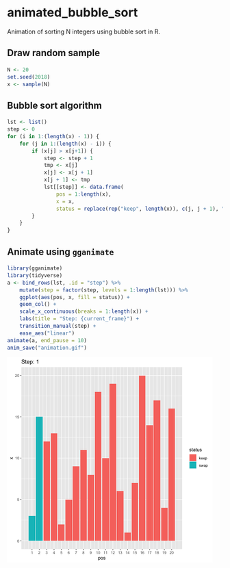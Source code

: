 # animated_bubble_sort

Animation of sorting N integers using bubble sort in R.


## Draw random sample

```r
N <- 20
set.seed(2018)
x <- sample(N)
```

## Bubble sort algorithm

```r
lst <- list()
step <- 0
for (i in 1:(length(x) - 1)) {
    for (j in 1:(length(x) - i)) {
        if (x[j] > x[j+1]) {
            step <- step + 1
            tmp <- x[j]
            x[j] <- x[j + 1]
            x[j + 1] <- tmp
            lst[[step]] <- data.frame(
                pos = 1:length(x),
                x = x,
                status = replace(rep("keep", length(x)), c(j, j + 1), "swap"))
        }
    }
}
```

## Animate using `gganimate`

```r
library(gganimate)
library(tidyverse)
a <- bind_rows(lst, .id = "step") %>%
    mutate(step = factor(step, levels = 1:length(lst))) %>%
    ggplot(aes(pos, x, fill = status)) +
    geom_col() +
    scale_x_continuous(breaks = 1:length(x)) +
    labs(title = "Step: {current_frame}") +
    transition_manual(step) +
    ease_aes("linear")
animate(a, end_pause = 10)
anim_save("animation.gif")
```

![animation](animation.gif)
